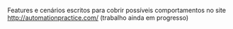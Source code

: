 Features e cenários escritos para cobrir possíveis comportamentos no site http://automationpractice.com/ (trabalho ainda em progresso)